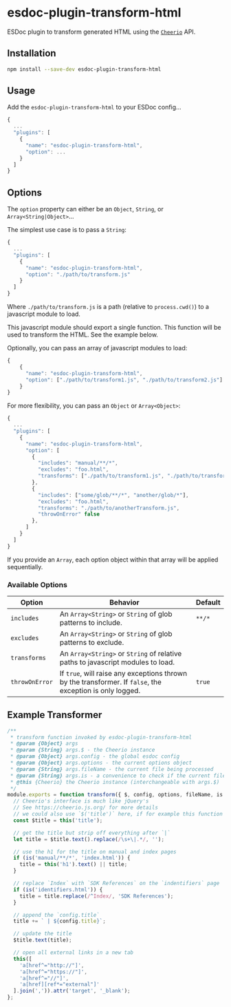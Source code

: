 # esdoc-plugin-transform-html

ESDoc plugin to transform generated HTML using the [`Cheerio`](https://cheerio.js.org/) API.

## Installation

```sh
npm install --save-dev esdoc-plugin-transform-html
```

## Usage

Add the `esdoc-plugin-transform-html` to your ESDoc config...
```js
{
  ...
  "plugins": [
    {
      "name": "esdoc-plugin-transform-html",
      "option": ...
    }
  ]
}
```

## Options

The `option` property can either be an `Object`, `String`, or `Array<String|Object>`...

The simplest use case is to pass a `String`:

```js
{
  ...
  "plugins": [
    {
      "name": "esdoc-plugin-transform-html",
      "option": "./path/to/transform.js"
    }
  ]
}
```

Where `./path/to/transform.js` is a path (relative to `process.cwd()`) to a javascript module to load.

This javascript module should export a single function. This function will be used to transform the HTML. See the example below.

Optionally, you can pass an array of javascript modules to load:

```js
{
    {
      "name": "esdoc-plugin-transform-html",
      "option": ["./path/to/transform1.js", "./path/to/transform2.js"]
    }
}
```

For more flexibility, you can pass an `Object` or `Array<Object>`:

```js
{
  ...
  "plugins": [
    {
      "name": "esdoc-plugin-transform-html",
      "option": [
        {
          "includes": "manual/**/*",
          "excludes": "foo.html",
          "transforms": ["./path/to/transform1.js", "./path/to/transform2.js"]
        },
        {
          "includes": ["some/glob/**/*", "another/glob/*"],
          "excludes": "foo.html",
          "transforms": "./path/to/anotherTransform.js",
          "throwOnError" false
        },
      ]
    }
  ]
}
```

If you provide an `Array`, each option object within that array will be applied sequentially.

### Available Options

| Option | Behavior | Default |
|--------|----------|---------|
| `includes` | An `Array<String>` or `String` of glob patterns to include. | `**/*` |
| `excludes` | An `Array<String>` or `String` of glob patterns to exclude. |  |
| `transforms` | An `Array<String>` or `String` of relative paths to javascript modules to load. |  |
| `throwOnError` | If `true`, will raise any exceptions thrown by the transformer. If `false`, the exception is only logged. | `true` |

## Example Transformer

```js
/**
 * transform function invoked by esdoc-plugin-transform-html
 * @param {Object} args
 * @param {String} args.$ - the Cheerio instance
 * @param {Object} args.config - the global esdoc config
 * @param {Object} args.options - the current options object
 * @param {String} args.fileName - the current file being processed
 * @param {String} args.is - a convenience to check if the current fileName matches a glob pattern
 * @this {Cheerio} the Cheerio instance (interchangeable with args.$)
 */
module.exports = function transform({ $, config, options, fileName, is }) {
  // Cheerio's interface is much like jQuery's
  // See https://cheerio.js.org/ for more details
  // we could also use `$('title')` here, if for example this function was bound to another context, or you prefer that syntax
  const $title = this('title');

  // get the title but strip off everything after `|`
  let title = $title.text().replace(/\s+\|.*/, '');

  // use the h1 for the title on manual and index pages
  if (is('manual/**/*', 'index.html')) {
    title = this('h1').text() || title;
  }

  // replace `Index` with `SDK References` on the `indentifiers` page
  if (is('identifiers.html')) {
    title = title.replace(/^Index/, 'SDK References');
  }

  // append the `config.title`
  title += ` | ${config.title}`;

  // update the title
  $title.text(title);

  // open all external links in a new tab
  this([
    'a[href^="http://"]',
    'a[href^="https://"]',
    'a[href^="//"]',
    'a[href][ref*="external"]'
  ].join(',')).attr('target', '_blank');
};
```

